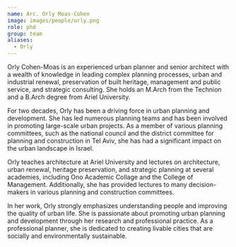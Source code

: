 ```yaml
---
name: Arc. Orly Moas-Cohen
image: images/people/orly.png
role: phd
group: team
aliases:
  - Orly
---
```


Orly Cohen-Moas is an experienced urban planner and senior architect with a wealth of knowledge in leading complex planning processes, urban and industrial renewal, preservation of built heritage, management and public service, and strategic consulting. She holds an M.Arch from the Technion and a B.Arch degree from Ariel University. 

For two decades, Orly has been a driving force in urban planning and development. She has led numerous planning teams and has been involved in promoting large-scale urban projects. As a member of various planning committees, such as the national council and the district committee for planning and construction in Tel Aviv, she has had a significant impact on the urban landscape in Israel.   

Orly teaches architecture at Ariel University and lectures on architecture, urban renewal, heritage preservation, and strategic planning at several academies, including Ono Academic Collage and the College of Management. Additionally, she has provided lectures to many decision-makers in various planning and construction committees.

In her work, Orly strongly emphasizes understanding people and improving the quality of urban life. She is passionate about promoting urban planning and development through her research and professional practice. As a professional planner, she is dedicated to creating livable cities that are socially and environmentally sustainable.